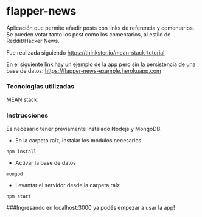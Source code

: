 # flapper-news

Aplicación que permite añadir posts con links de referencia y comentarios. Se pueden votar tanto los post como los comentarios, al estilo de Reddit/Hacker News.

Fue realizada siguiendo https://thinkster.io/mean-stack-tutorial

En el siguiente link hay un ejemplo de la app pero sin la persistencia de una base de datos: https://flapper-news-example.herokuapp.com

### Tecnologías utilizadas

MEAN stack.

### Instrucciones

Es necesario tener previamente instalado Nodejs y MongoDB.

- En la carpeta raíz, instalar los módulos necesarios
```
npm install
```
- Activar la base de datos
```
mongod
```
- Levantar el servidor desde la carpeta raíz
```
npm start
```
###Ingresando en localhost:3000 ya podés empezar a usar la app!
